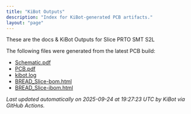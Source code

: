```yaml
---
title: "KiBot Outputs"
description: "Index for KiBot-generated PCB artifacts."
layout: "page"
---
```


These are the docs & KiBot Outputs for Slice PRTO SMT S2L

The following files were generated from the latest PCB build:

- [Schematic.pdf](./Schematic.pdf)
- [PCB.pdf](./PCB.pdf)
- [kibot.log](./kibot.log)
- [BREAD_Slice-bom.html](./BREAD_Slice-bom.html)
- [BREAD_Slice-ibom.html](./BREAD_Slice-ibom.html)

_Last updated automatically on 2025-09-24 at 19:27:23 UTC by KiBot via GitHub Actions._
